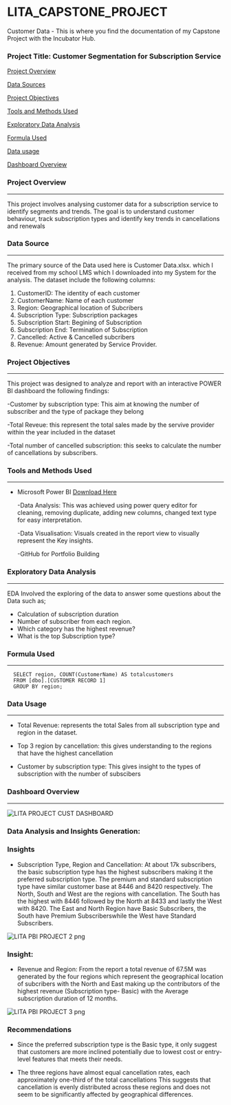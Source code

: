 # LITA_CAPSTONE_PROJECT
Customer Data - This is where you find the documentation of my Capstone Project with the Incubator Hub.  
### Project Title: Customer Segmentation for Subscription Service

[Project Overview](#project-overview)

[Data Sources](#data-sources)

[Project Objectives](#project-objectives)

[Tools and Methods Used](#tools-and-methods-used)

[Exploratory Data Analysis](#exploratory-data-analysis)

[Formula Used](#formula-used)

[Data usage](#data-usage)

[Dashboard Overview](#dashboard-overview)


### Project Overview
---
This project involves analysing customer data for a subscription service to identify segments and trends. The goal is to
understand customer behaviour, track subscription types and identify key trends in cancellations and renewals

### Data Source
---
The primary source of the Data used here is Customer Data.xlsx. which I received from my school 
LMS which I downloaded into my System for the analysis. The dataset include the following columns:

1. CustomerID: The identity of each customer
2. CustomerName: Name of each customer
3. Region: Geographical location of Subcribers
4. Subscription Type: Subscription packages
5. Subscription Start: Begining of Subscription
6. Subscription End: Termination of Subscription
7. Cancelled: Active & Cancelled subcribers
8. Revenue: Amount generated by Service Provider.  

### Project Objectives
 ---
This project was designed to analyze and report with an interactive POWER BI dashboard the following findings:

  -Customer by subscription type: This aim at knowing the number of subscriber and the type of package they belong
 
  -Total Reveue: this represent the total sales made by the servive provider within the year included in the dataset  
               
  -Total number of cancelled subscription: this seeks to calculate the number of cancellations by subscribers.

  ### Tools and Methods Used
   ---
- Microsoft Power BI [Download Here](https://www.microsoft.com)
    
  -Data Analysis: This was achieved using power query editor for cleaning, removing duplicate, adding new columns, changed text type
      for easy interpretation. 
     
  -Data Visualisation: Visuals created in the report view  to visually represent the Key insights. 
    
  -GitHub for Portfolio Building

### Exploratory Data Analysis
---
EDA Involved the exploring of the data to answer some questions about the Data such as;

  - Calculation of subscription duration
  - Number of subscriber from each region.
  - Which category has the highest revenue?
  - What is the top Subscription type?
  
### Formula Used
---

```
  SELECT region, COUNT(CustomerName) AS totalcustomers
  FROM [dbo].[CUSTOMER RECORD 1]
  GROUP BY region;
```

### Data Usage 
---

   - Total Revenue: represents the total Sales from all subscription type and region in the dataset.

  - Top 3  region by cancellation: this gives understanding to the regions that have the highest cancellation 
    
  - Customer by subscription type: This gives insight to the types of subscription with the number of subscibers

### Dashboard Overview
---
 

![LITA PROJECT CUST  DASHBOARD](https://github.com/user-attachments/assets/8420f504-487e-43d6-8a8a-dbbbeaddbd7b)


### Data Analysis and Insights Generation:

### Insights

- Subscription Type, Region and Cancellation: At about 17k subscribers, the basic subscription type has the highest
   subscribers making it the preferred subscription type. The premium and standard subscription type have similar
   customer base at 8446 and 8420 respectively. The North, South and West are the regions with cancellation.
   The South has the highest with 8446 followed by the North at 8433 and lastly the West with 8420.
   The East and North Region have Basic Subscribers, the South have Premium Subscriberswhile the West
   have Standard Subscribers.


   
![LITA PBI PROJECT  2 png](https://github.com/user-attachments/assets/30edd1d9-3fac-4ea9-875d-609b0943255d)


### Insight:
  - Revenue and Region: From the report a total revenue of 67.5M was generated by the four regions which represent 
    the geographical location of subcribers with the North and East making up the contributors of the highest revenue
    (Subscription type- Basic) with the Average subscription duration of 12 months.




  ![LITA PBI PROJECT  3 png](https://github.com/user-attachments/assets/042e8d93-05c9-459a-930e-885d5a753f7b)



### Recommendations

- Since the preferred subscription type is the Basic type, it only suggest that customers are more inclined
  potentially due to lowest cost or entry-level features that meets their needs.




- The three regions have almost equal cancellation rates, each approximately one-third of the total cancellations
  This suggests that cancellation is evenly distributed across these regions and does not seem to be significantly
  affected by geographical differences.   

  

